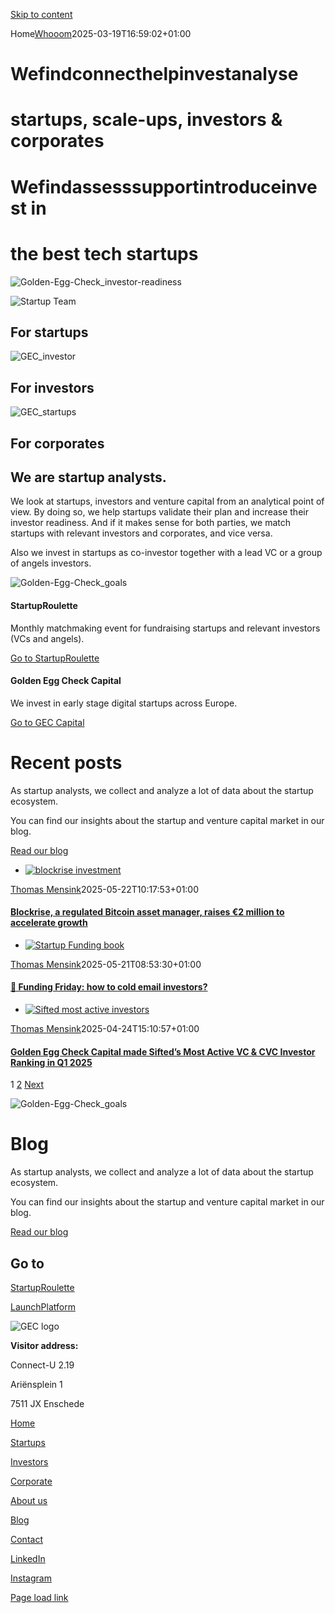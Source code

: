 [Skip to content](https://goldeneggcheck.com/en/#content)

Home[Whooom](https://goldeneggcheck.com/en/author/whooom/ "Posts by Whooom")2025-03-19T16:59:02+01:00

# Wefindconnecthelpinvestanalyse

# startups,   scale-ups, investors & corporates

# Wefindassesssupportintroduceinvest in

# the best tech startups

![Golden-Egg-Check_investor-readiness](https://goldeneggcheck.com/wp-content/uploads/2020/12/Golden-Egg-Check_investor-readiness-copy.png)

![Startup Team](https://goldeneggcheck.com/wp-content/uploads/2022/06/Nieuwe-homepage-final.jpg)

## For startups

![GEC_investor](https://goldeneggcheck.com/wp-content/uploads/2020/12/GEC_investor2-kleur.jpg)

## For investors

![GEC_startups](https://goldeneggcheck.com/wp-content/uploads/2020/12/GEC_startups1-kleur-1.jpg)

## For corporates

## We are startup analysts.

We look at startups, investors and venture capital from an analytical point of view. By doing so, we help startups validate their plan and increase their investor readiness. And if it makes sense for both parties, we match startups with relevant investors and corporates, and vice versa.

Also we invest in startups as co-investor together with a lead VC or a group of angels investors.

![Golden-Egg-Check_goals](https://goldeneggcheck.com/wp-content/uploads/2020/12/Golden-Egg-Check_goals.png)

#### StartupRoulette

Monthly matchmaking event for fundraising startups and relevant investors (VCs and angels).

[Go to StartupRoulette](https://startuproulette.nl/)

#### Golden Egg Check Capital

We invest in early stage digital startups across Europe.

[Go to GEC Capital](https://goldeneggcheck.com/en/startups/capital/)

# Recent posts

As startup analysts, we collect and analyze a lot of data about the startup ecosystem.

You can find our insights about the startup and venture capital market in our blog.

[Read our blog](https://goldeneggcheck.com/en/news-insights/)

- [![blockrise investment](https://goldeneggcheck.com/wp-content/uploads/2025/05/7e1530a2582f20c45452fa79455db470e77fe7a0-4289x2859-1.webp)](https://goldeneggcheck.com/en/regulated-crypto-asset-manager-blockrise-raises-e2m/)

[Thomas Mensink](https://goldeneggcheck.com/en/author/thomas/ "Posts by Thomas Mensink")2025-05-22T10:17:53+01:00

#### [Blockrise, a regulated Bitcoin asset manager, raises €2 million to accelerate growth](https://goldeneggcheck.com/en/regulated-crypto-asset-manager-blockrise-raises-e2m/)

- [![Startup Funding book](https://goldeneggcheck.com/wp-content/uploads/2025/05/IMG_5005-scaled.jpg)](https://goldeneggcheck.com/en/%f0%9f%a4%91-funding-friday-how-to-cold-email-investors/)

[Thomas Mensink](https://goldeneggcheck.com/en/author/thomas/ "Posts by Thomas Mensink")2025-05-21T08:53:30+01:00

#### [🤑 Funding Friday: how to cold email investors?](https://goldeneggcheck.com/en/%f0%9f%a4%91-funding-friday-how-to-cold-email-investors/)

- [![Sifted most active investors](https://goldeneggcheck.com/wp-content/uploads/2025/04/Sifted-active-investors.png)](https://goldeneggcheck.com/en/golden-egg-check-capital-made-sifteds-most-active-vc-cvc-investor-ranking-in-q1-2025/)

[Thomas Mensink](https://goldeneggcheck.com/en/author/thomas/ "Posts by Thomas Mensink")2025-04-24T15:10:57+01:00

#### [Golden Egg Check Capital made Sifted’s Most Active VC & CVC Investor Ranking in Q1 2025](https://goldeneggcheck.com/en/golden-egg-check-capital-made-sifteds-most-active-vc-cvc-investor-ranking-in-q1-2025/)

1 [2](https://goldeneggcheck.com/page/2/) [Next](https://goldeneggcheck.com/page/2/)

![Golden-Egg-Check_goals](https://goldeneggcheck.com/wp-content/uploads/2020/12/Golden-Egg-Check_goals.png)

# Blog

As startup analysts, we collect and analyze a lot of data about the startup ecosystem.

You can find our insights about the startup and venture capital market in our blog.

[Read our blog](https://ggoldeneggcheck.com/en/news-insights/)

## Go to

[StartupRoulette](https://startuproulette.nl/)

[LaunchPlatform](http://launchplatform.nl/)

![GEC logo](https://goldeneggcheck.com/wp-content/uploads/2020/12/Golden-Egg-Check_vierkant-400px.png)

**Visitor address:**

Connect-U 2.19

Ariënsplein 1

7511 JX Enschede

[Home](https://goldeneggcheck.com/)

[Startups](https://goldeneggcheck.com/en/startups/)

[Investors](https://goldeneggcheck.com/en/for-investors/)

[Corporate](https://goldeneggcheck.com/en/for-corporate/)

[About us](https://goldeneggcheck.com/en/about-us/)

[Blog](https://goldeneggcheck.com/en/news-insights/)

[Contact](https://goldeneggcheck.com/en/about-us/contact/)

[LinkedIn](https://www.linkedin.com/company/golden-egg-check/)

[Instagram](https://instagram.com/goldeneggcheck)

[Page load link](https://goldeneggcheck.com/en/#)